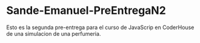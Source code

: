 # Sande-Emanuel-PreEntregaN2

Esto es la segunda pre-entrega para el curso de JavaScrip en CoderHouse de una simulacion de una perfumeria.